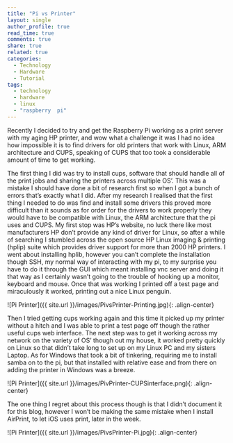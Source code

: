 ```yaml
---
title: "Pi vs Printer"
layout: single
author_profile: true
read_time: true
comments: true
share: true
related: true
categories:
  - Technology
  - Hardware
  - Tutorial
tags:
  - technology
  - hardware
  - linux
  - "raspberry  pi"
---
```


Recently I decided to try and get the Raspberry Pi working as a print server with my aging HP printer, and wow what a challenge it was I had no idea how impossible it is to find drivers for old printers that work with Linux, ARM architecture and CUPS, speaking of CUPS that too took a considerable amount of time to get working.

The first thing I did was try to install cups, software that should handle all of the print jobs and sharing the printers across multiple OS’. This was a mistake I should have done a bit of research first so when I got a bunch of errors that’s exactly what I did. After my research I realised that the first thing I needed to do was find and install some drivers this proved more difficult than it sounds as for order for the drivers to work properly they would have to be compatible with Linux, the ARM architecture that the pi uses and CUPS. My first stop was HP’s website, no luck there like most manufacturers HP don’t provide any kind of driver for Linux, so after a while of searching I stumbled across the open source HP Linux imaging & printing (hplip) suite which provides driver support for more than 2000 HP printers. I went about installing hplib, however you can’t complete the installation though SSH, my normal way of interacting with my pi, to my surprise you have to do it through the GUI which meant installing vnc server and doing it that way as I certainly wasn’t going to the trouble of hooking up a monitor, keyboard and mouse. Once that was working I printed off a test page and miraculously it worked, printing out a nice Linux penguin.

![Pi Printer]({{ site.url }}/images/PivsPrinter-Printing.jpg){: .align-center}

Then I tried getting cups working again and this time it picked up my printer without a hitch and I was able to print a test page off though the rather useful cups web interface. The next step was to get it working across my network on the variety of OS’ though out my house, it worked pretty quickly on Linux so that didn’t take long to set up on my Linux PC and my sisters Laptop. As for Windows that took a bit of tinkering, requiring me to install samba on to the pi, but that installed with relative ease and from there on adding the printer in Windows was a breeze.

![Pi Printer]({{ site.url }}/images/PivPrinter-CUPSinterface.png){: .align-center}

The one thing I regret about this process though is that I didn’t document it for this blog, however I won’t be making the same mistake when I install AirPrint, to let iOS uses print, later in the week.

![Pi Printer]({{ site.url }}/images/PivsPrinter-Pi.jpg){: .align-center}
